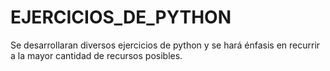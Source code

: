 # EJERCICIOS_DE_PYTHON
Se desarrollaran diversos ejercicios de python y se hará énfasis en recurrir  a la mayor cantidad de recursos posibles.
